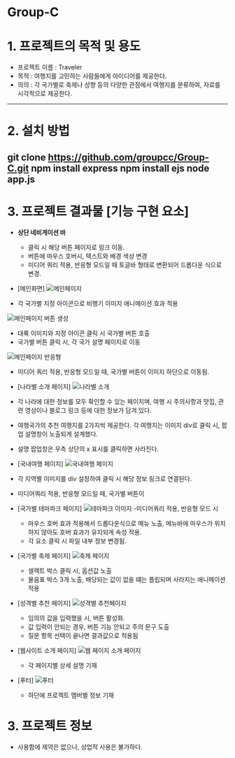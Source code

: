 # Group-C
# 1. 프로젝트의 목적 및 용도
- 프로젝트 이름 : Traveler
- 목적 : 여행지를 고민하는 사람들에게 아이디어를 제공한다.
- 의의 : 각 국가별로 축제나 성향 등의 다양한 관점에서 여행지를 분류하여, 자료를 시각적으로 제공한다.

---
# 2. 설치 방법

git clone https://github.com/groupcc/Group-C.git
npm install express
npm install ejs
node app.js
---
# 3. 프로젝트 결과물 [기능 구현 요소]

- **상단 네비게이션 바**

  - 클릭 시 해당 버튼 페이지로 링크 이동.
  - 버튼에 마우스 호버시, 텍스트와 배경 색상 변경
  - 미디어 쿼리 적용, 반응형 모드일 때 토글바 형태로 변환되어 드롭다운 식으로 변경.

- [메인화면]
![메인페이지](https://user-images.githubusercontent.com/115196609/198200892-fe5ae3bc-1b63-4f5c-94e0-32a88b10bcd6.jpg)
 - 각 국가별 지정 아이콘으로 비행기 이미지 애니메이션 효과 적용



 ![메인페이지 버튼 생성](https://user-images.githubusercontent.com/115196609/198200891-86cc5564-2169-45c9-9f57-d9f61afa828c.jpg)
 - 대륙 이미지와 지정 아이콘 클릭 시 국가별 버튼 호출
 - 국가별 버튼 클릭 시, 각 국가 설명 페이지로 이동



 ![메인페이지 반응형](https://user-images.githubusercontent.com/115196609/198200884-f1a3808c-cb02-46a2-9bf9-6f60b17b87d2.jpg)
 - 미디어 쿼리 적용, 반응형 모드일 때, 국가별 버튼이 이미지 하단으로 이동됨.




- [나라별 소개 페이지]
![나라별 소개](https://user-images.githubusercontent.com/115196609/198202290-8aa9c9b6-574a-46f8-9fc8-2800bf1e1b82.jpg)
 - 각 나라에 대한 정보를 모두 확인할 수 있는 페이지며, 여행 시 주의사항과 맛집, 관련 영상이나 블로그 링크 등에 대한 정보가 담겨 있다.
 - 여행국가의 추천 여행지를 2가지씩 제공한다. 각 여행지는 이미지 div로 클릭 시, 팝업 설명창이 노출되게 설계했다.
 - 설명 팝업창은 우측 상단의 x 표시를 클릭하면 사라진다.




 - [국내여행 페이지]
 ![국내여행 페이지](https://user-images.githubusercontent.com/115196609/198202295-c98e07d5-61b1-4fd5-aff2-40fa1564efb5.jpg)
  - 각 지역별 이미지를 div 설정하여 클릭 시 해당 정보 링크로 연결된다. 
  - 미디어쿼리 적용, 반응형 모드일 때, 국가별 버튼이 




- [국가별 테마파크 페이지]
![테마파크 이미지](https://user-images.githubusercontent.com/115196609/198202299-63afdfdb-087f-41ba-a41c-d6b71d29afa6.jpg)
  -미디어쿼리 적용, 반응형 모드 시 
  - 마우스 호버 효과 적용해서 드롭다운식으로 메뉴 노출, 메뉴바에 마우스가 위치하지 않아도 호버 효과가 유지되게 속성 적용.
  - 각 요소 클릭 시 파일 내부 정보 변경됨.




- [국가별 축제 페이지]
![축제 페이지](https://user-images.githubusercontent.com/115196609/198202300-3e0946f5-6f4b-4ff0-9882-a09c6e3fb5e4.jpg)
  - 셀렉트 박스 클릭 시, 옵션값 노출
  - 물음표 박스 3개 노출, 배당되는 값이 없을 떄는 플립되며 사라지는 애니메이션 적용





- [성격별 추천 페이지]
![성격별 추천페이지](https://user-images.githubusercontent.com/115196609/198202301-bcb1683a-93a6-4f9b-936b-462811f07192.jpg)
  - 임의의 값을 입력했을 시, 버튼 활성화.
  - 값 입력이 안되는 경우, 버튼 기능 안되고 주의 문구 도출
  - 질문 항목 선택이 끝나면 결과값으로 적용됨




- [웹사이트 소개 페이지]
![웹 페이지 소개 페이지](https://user-images.githubusercontent.com/115196609/198202303-31de836f-ac9f-482f-be6a-81b1eb1ebe9d.jpg)
  - 각 페이지별 상세 설명 기재



- [푸터]
![푸터](https://user-images.githubusercontent.com/115196609/198202304-b2b1d900-85db-4a18-9654-714983273d41.jpg)
  - 하단에 프로젝트 멤버별 정보 기재

# 3. 프로젝트 정보
- 사용함에 제약은 없으나, 상업적 사용은 불가하다.
